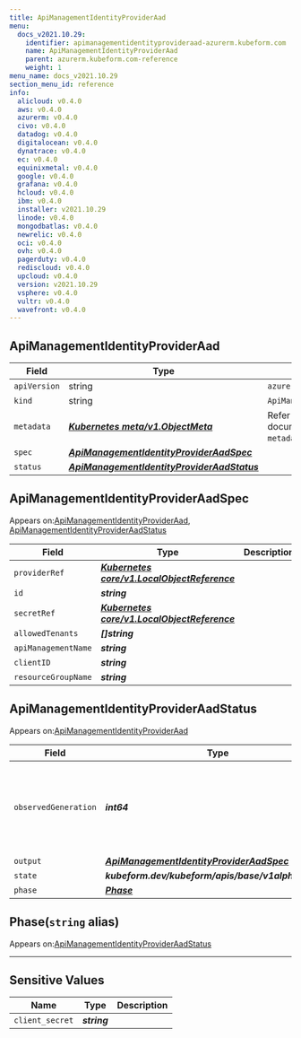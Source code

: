 ```yaml
---
title: ApiManagementIdentityProviderAad
menu:
  docs_v2021.10.29:
    identifier: apimanagementidentityprovideraad-azurerm.kubeform.com
    name: ApiManagementIdentityProviderAad
    parent: azurerm.kubeform.com-reference
    weight: 1
menu_name: docs_v2021.10.29
section_menu_id: reference
info:
  alicloud: v0.4.0
  aws: v0.4.0
  azurerm: v0.4.0
  civo: v0.4.0
  datadog: v0.4.0
  digitalocean: v0.4.0
  dynatrace: v0.4.0
  ec: v0.4.0
  equinixmetal: v0.4.0
  google: v0.4.0
  grafana: v0.4.0
  hcloud: v0.4.0
  ibm: v0.4.0
  installer: v2021.10.29
  linode: v0.4.0
  mongodbatlas: v0.4.0
  newrelic: v0.4.0
  oci: v0.4.0
  ovh: v0.4.0
  pagerduty: v0.4.0
  rediscloud: v0.4.0
  upcloud: v0.4.0
  version: v2021.10.29
  vsphere: v0.4.0
  vultr: v0.4.0
  wavefront: v0.4.0
---
```


## ApiManagementIdentityProviderAad
| Field | Type | Description |
| ------ | ----- | ----------- |
| `apiVersion` | string | `azurerm.kubeform.com/v1alpha1` |
|    `kind` | string | `ApiManagementIdentityProviderAad` |
| `metadata` | ***[Kubernetes meta/v1.ObjectMeta](https://v1-18.docs.kubernetes.io/docs/reference/generated/kubernetes-api/v1.18/#objectmeta-v1-meta)***|Refer to the Kubernetes API documentation for the fields of the `metadata` field.|
| `spec` | ***[ApiManagementIdentityProviderAadSpec](#apimanagementidentityprovideraadspec)***||
| `status` | ***[ApiManagementIdentityProviderAadStatus](#apimanagementidentityprovideraadstatus)***||
## ApiManagementIdentityProviderAadSpec

Appears on:[ApiManagementIdentityProviderAad](#apimanagementidentityprovideraad), [ApiManagementIdentityProviderAadStatus](#apimanagementidentityprovideraadstatus)

| Field | Type | Description |
| ------ | ----- | ----------- |
| `providerRef` | ***[Kubernetes core/v1.LocalObjectReference](https://v1-18.docs.kubernetes.io/docs/reference/generated/kubernetes-api/v1.18/#localobjectreference-v1-core)***||
| `id` | ***string***||
| `secretRef` | ***[Kubernetes core/v1.LocalObjectReference](https://v1-18.docs.kubernetes.io/docs/reference/generated/kubernetes-api/v1.18/#localobjectreference-v1-core)***||
| `allowedTenants` | ***[]string***||
| `apiManagementName` | ***string***||
| `clientID` | ***string***||
| `resourceGroupName` | ***string***||
## ApiManagementIdentityProviderAadStatus

Appears on:[ApiManagementIdentityProviderAad](#apimanagementidentityprovideraad)

| Field | Type | Description |
| ------ | ----- | ----------- |
| `observedGeneration` | ***int64***| ***(Optional)*** Resource generation, which is updated on mutation by the API Server.|
| `output` | ***[ApiManagementIdentityProviderAadSpec](#apimanagementidentityprovideraadspec)***| ***(Optional)*** |
| `state` | ***kubeform.dev/kubeform/apis/base/v1alpha1.State***| ***(Optional)*** |
| `phase` | ***[Phase](#phase)***| ***(Optional)*** |
## Phase(`string` alias)

Appears on:[ApiManagementIdentityProviderAadStatus](#apimanagementidentityprovideraadstatus)

---
## Sensitive Values
| Name | Type | Description |
|------|------|-------------|
| `client_secret` | ***string*** ||
